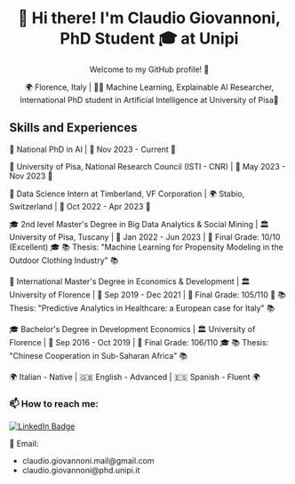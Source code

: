 <!-- Welcome Message -->
<h1 align="center">👋 Hi there! I'm Claudio Giovannoni, PhD Student 🎓 at Unipi </h1>
<p align="center">Welcome to my GitHub profile! 🚀</p>

<!-- Contact Information -->
<p align="center">
  🌍 Florence, Italy   |   👨‍💼 Machine Learning, Explainable AI Researcher, International PhD student in Artificial Intelligence at University of Pisa🤖
</p>

<!-- Skills and Experiences -->
<h2>Skills and Experiences</h2>

<p align="left">
  🌟 National PhD in AI   |   📆 Nov 2023 - Current 🌟
  
  🌟 University of Pisa, National Research Council (ISTI - CNR)   |   📆 May 2023 - Nov 2023 🌟
  
  🚀 Data Science Intern at Timberland, VF Corporation   |   🌍 Stabio, Switzerland   |   📆 Oct 2022 - Apr 2023 🚀
  
  🎓 2nd level Master's Degree in Big Data Analytics & Social Mining   |   🏛️ University of Pisa, Tuscany   |   📆 Jan 2022 - Jun 2023   |   🏅 Final Grade: 10/10 (Excellent) 🎓
  📚 Thesis: "Machine Learning for Propensity Modeling in the Outdoor Clothing Industry" 📚
  
  📜 International Master's Degree in Economics & Development   |   🏛️ University of Florence   |   📆 Sep 2019 - Dec 2021   |   🏅 Final Grade: 105/110 📜
  📚 Thesis: "Predictive Analytics in Healthcare: a European case for Italy" 📚
  
  🎓 Bachelor's Degree in Development Economics   |   🏛️ University of Florence   |   📆 Sep 2016 - Oct 2019   |   🏅 Final Grade: 106/110 🎓
  📚 Thesis: "Chinese Cooperation in Sub-Saharan Africa" 📚
  
  🌍 Italian - Native   |   🇬🇧 English - Advanced   |   🇪🇸 Spanish - Fluent 🌍
</p>

<!-- How to Reach Me -->
<h3 align="left">📫 How to reach me:</h3>
<p align="left"> 
  
<!-- LinkedIn Badge -->
<a href="https://www.linkedin.com/in/cgiovannoni">
  <img src="https://img.shields.io/badge/LinkedIn-Connect-blue?style=for-the-badge&logo=linkedin" alt="LinkedIn Badge"> <br>
</a> 
  
📧 Email: 
<p align="left"> 
  <ul>
  <li>claudio.giovannoni.mail@gmail.com </li>
  <li>claudio.giovannoni@phd.unipi.it </li>
  </ul>
</p>
